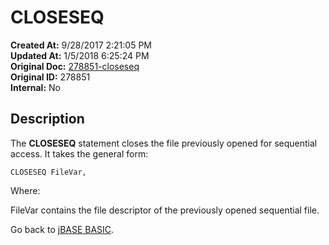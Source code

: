 # CLOSESEQ

**Created At:** 9/28/2017 2:21:05 PM  
**Updated At:** 1/5/2018 6:25:24 PM  
**Original Doc:** [278851-closeseq](https://docs.jbase.com/36868-jbase-basic/278851-closeseq)  
**Original ID:** 278851  
**Internal:** No  

## Description

The **CLOSESEQ** statement closes the file previously opened for sequential access. It takes the general form:

```
CLOSESEQ FileVar,
```

Where:

FileVar contains the file descriptor of the previously opened sequential file.

Go back to [jBASE BASIC](./../jbase-basic-programmers-reference-guide).
